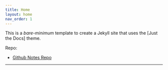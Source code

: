 ```yaml
---
title: Home
layout: home
nav_order: 1
---
```


This is a *bare-minimum* template to create a Jekyll site that uses the [Just the Docs] theme. 

Repo:
- [Github Notes Repo]

----

[^1]: [It can take up to 10 minutes for changes to your site to publish after you push the changes to GitHub](https://docs.github.com/en/pages/setting-up-a-github-pages-site-with-jekyll/creating-a-github-pages-site-with-jekyll#creating-your-site).

[GitHub Notes Repo]: https://github.com/satanicang3l/notes/tree/main
